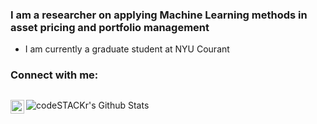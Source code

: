 ### I am a researcher on applying Machine Learning methods in asset pricing and portfolio management 

- I am currently a graduate student at NYU Courant

### Connect with me:
[<img align="left" alt="codeSTACKr | LinkedIn" width="22px" src="https://cdn.jsdelivr.net/npm/simple-icons@v3/icons/linkedin.svg" />][linkedin]
---

<img align="left" alt="codeSTACKr's Github Stats" src="https://github-readme-stats.vercel.app/api?username=nateehuang&show_icons=true&hide_border=true" />

[linkedin]: https://www.linkedin.com/in/nrhuang/